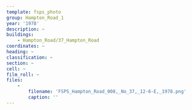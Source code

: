 ```yaml
---
template: fsps_photo
group: Hampton_Road_1
year: '1978'
description: ~
buildings:
    - Hampton_Road/37_Hampton_Road
coordinates: ~
heading: ~
classification: ~
section: ~
cell: ~
film_roll: ~
files:
    -
        filename: 'FSPS_Hampton_Road_008,_No_37,_12-6-E,_1978.png'
        caption: ''
---
```

